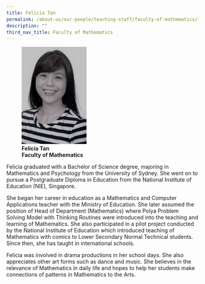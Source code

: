 ```yaml
---
title: Felicia Tan
permalink: /about-us/our-people/teaching-staff/faculty-of-mathematics/felicia-tan/
description: ""
third_nav_title: Faculty of Mathematics
---
```

<figure>
<img style="width:40%" src="/images/tan-felicia-updated.jpg">
<figcaption> <strong>Felicia Tan<br>
Faculty of Mathematics</strong>
</figcaption>
</figure>

Felicia graduated with a Bachelor of Science degree, majoring in Mathematics and Psychology from the University of Sydney. She went on to pursue a Postgraduate Diploma in Education from the National Institute of Education (NIE), Singapore.  
  
She began her career in education as a Mathematics and Computer Applications teacher with the Ministry of Education. She later assumed the position of Head of Department (Mathematics) where Polya Problem Solving Model with Thinking Routines were introduced into the teaching and learning of Mathematics. She also participated in a pilot project conducted by the National Institute of Education which introduced teaching of Mathematics with comics to Lower Secondary Normal Technical students. Since then, she has taught in international schools.  
  
Felicia was involved in drama productions in her school days. She also appreciates other art forms such as dance and music. She believes in the relevance of Mathematics in daily life and hopes to help her students make connections of patterns in Mathematics to the Arts.